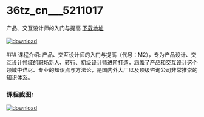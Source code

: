 # 36tz_cn___5211017
产品、交互设计师的入门与提高
[下载地址](http://www.36tz.cn/article/5211017 "下载地址")
<br/></br>[![download](http://36tz.cn/muke_img/2020_03_1-3-300x158.png "下载地址")](http://www.36tz.cn/article/5211017 "下载地址")
<br/></br>### 课程介绍:
产品、交互设计师的入门与提高（代号：M2），专为产品设计、交互设计领域的职场新人、转行、初级设计师进阶打造，涵盖了产品和交互设计这个领域中详尽、专业的知识点与方法论，是国内外大厂以及顶级咨询公司非常推崇的知识体系。

### 课程截图:
[![download](http://36tz.cn/muke_img/2020_03_2-47.png "下载地址")](http://www.36tz.cn/article/5211017 "下载地址")
